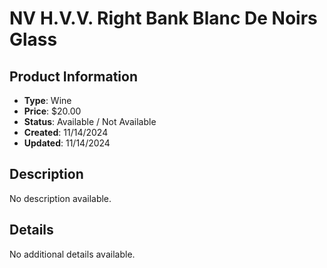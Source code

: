 # NV H.V.V. Right Bank Blanc De Noirs Glass

## Product Information
- **Type**: Wine
- **Price**: $20.00
- **Status**: Available / Not Available
- **Created**: 11/14/2024
- **Updated**: 11/14/2024

## Description
No description available.



## Details
No additional details available.

